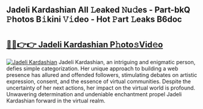 ## Jadeli Kardashian All 𝙻eaked 𝙽u𝚍es - Part-bkQ 𝙿hotos B𝚒kini 𝚅𝚒deo - Hot 𝙿art 𝙻eaks B6doc

# <h2><a href="http://ld2sg47.urlbe.top/?page=Jadeli+Kardashian">🔗🔗👉👉 Jadeli Kardashian P𝚑oto𝚜Vid𝚎o</a></h2>

[![Jadeli Kardashian](https://i.imgur.com/eBuTRDB.gif)](http://ld2sg47.urlbe.top/?page=Jadeli+Kardashian)
Jadeli Kardashian, an intriguing and enigmatic person, defies simple categorization. Her unique approach to building a web presence has allured and offended followers, stimulating debates on artistic expression, consent, and the essence of virtual communities. Despite the uncertainty of her next actions, her impact on the virtual world is profound. Unwavering determination and undeniable enchantment propel Jadeli Kardashian forward in the virtual realm.

